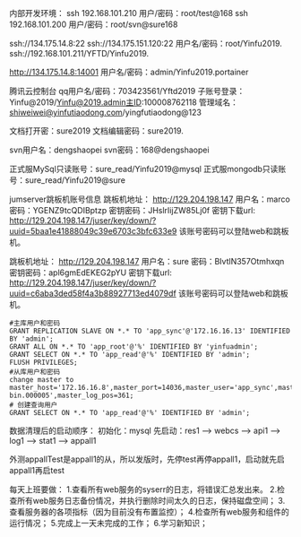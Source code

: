 内部开发环境：
ssh 192.168.101.210
用户/密码：root/test@168
ssh  192.168.101.200
用户/密码：root/svn@sure168

ssh://134.175.14.8:22
ssh://134.175.151.120:22
用户名/密码：root/Yinfu2019.
ssh://192.168.101.211/YFTD/Yinfu2019.


http://134.175.14.8:14001
用户名/密码：admin/Yinfu2019.portainer



腾讯云控制台
qq用户名/密码：703423561/Yftd2019    子账号登录：Yinfu@2019/Yinfu@2019.admin主ID:100008762118
管理域名：shiweiwei@yinfutiaodong.com/yingfutiaodong@123



文档打开密：sure2019
文档编辑密码：sure2019.



svn用户名：dengshaopei
svn密码：168@dengshaopei

正式服MySql只读账号：sure_read/Yinfu2019@mysql
正式服mongodb只读账号：sure_read/Yinfu2019@sure


jumserver跳板机账号信息
跳板机地址： http://129.204.198.147 用户名：marco 密码：YGENZ9tcQDIBptzp 密钥密码：JHslrIijZW85Lj0f 
密钥下载url: http://129.204.198.147/juser/key/down/?uuid=5baa1e41888049c39e6703c3bfc633e9 该账号密码可以登陆web和跳板机。

跳板机地址： http://129.204.198.147 用户名：sure 密码：BIvtlN357Otmhxqn 密钥密码：apl6gmEdEKEG2pYU 
密钥下载url: http://129.204.198.147/juser/key/down/?uuid=c6aba3ded58f4a3b88927713ed4079df 该账号密码可以登陆web和跳板机。




```mysql
#主库用户和密码
GRANT REPLICATION SLAVE ON *.* TO 'app_sync'@'172.16.16.13' IDENTIFIED BY 'admin';
GRANT ALL ON *.* TO 'app_root'@'%' IDENTIFIED BY 'yinfuadmin';
GRANT SELECT ON *.* TO 'app_read'@'%' IDENTIFIED BY 'admin';
FLUSH PRIVILEGES;
#从库用户和密码
change master to master_host='172.16.16.8',master_port=14036,master_user='app_sync',master_password='admin',master_log_file='mysql-bin.000005',master_log_pos=361;
# 创建查询用户
GRANT SELECT ON *.* TO 'app_read'@'%' IDENTIFIED BY 'admin';
```

数据清理后的启动顺序：
初始化：mysql
先启动：res1 --> webcs --> api1 --> log1 --> stat1 --> appall1

外测appallTest是appall1的从，所以发版时，先停test再停appall1，启动就先启appall1再启test


每天上班要做：
1.查看所有web服务的syserr的日志，将错误汇总发出来。
2.检查所有web服务日志备份情况，并执行删除时间太久的日志，保持磁盘空间；
3.查看服务器的各项指标（因为目前没有布置监控）；
4.检查所有web服务和组件的运行情况；
5.完成上一天未完成的工作；
6.学习新知识；
